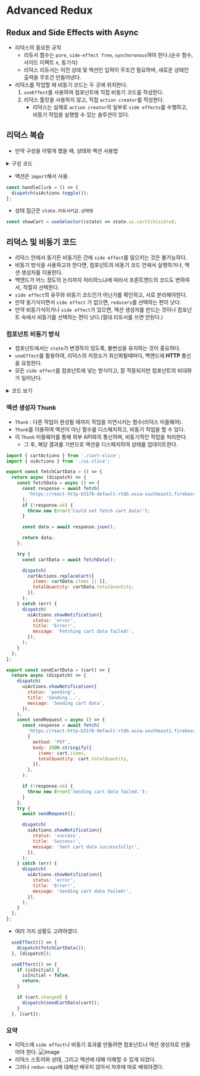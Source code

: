 # Advanced Redux

## Redux and Side Effects with Async

- 리덕스의 중요한 규칙
  - 리듀서 함수는 `pure`, `side-effect free`, `synchoronous`여야 한다.(순수 함수, 사이드 이펙트 x, 동기식)
  - 리덕스 리듀서는 이전 상태 및 액션인 입력이 무조건 필요하며, 새로운 상태인 출력을 무조건 만들어낸다.
- 리덕스를 작업할 때 비동기 코드는 두 곳에 위치한다.
  1. `useEffect`를 사용하여 컴포넌트에 직접 비동기 코드를 작성한다.
  2. 리덕스 툴킷을 사용하지 않고, 직접 `action creator`를 작성한다.
      - 리덕스는 실제로 `action creator`의 일부로 `side effects`를 수행하고, 비동기 작업을 실행할 수 있는 솔루션이 있다.

## 리덕스 복습

- 만약 구성을 이렇게 했을 때, 상태와 액션 사용법

<details>
  <summary>구성 코드</summary>

```javascript
// index.js
import { configureStore } from '@reduxjs/toolkit';
import uiSlice from './ui-slice';

const store = configureStore({
  reducer: {
    ui: uiSlice.reducer,
  },
});

export default store;
```
```javascript
// ui-slice.js
import { createSlice } from '@reduxjs/toolkit';

const initialState = {
  cartIsVisible: false,
};

const uiSlice = createSlice({
  name: 'ui',
  initialState,
  reducers: {
    toggle(state) {
      state.cartIsVisible = !state.cartIsVisible;
    },
  },
});

export const uiActions = uiSlice.actions;

export default uiSlice;
``` 
</details>

- 액션은 `import`해서 사용.

```javascript
const handleClick = () => {
  dispatch(uiActions.toggle());
};
```

- 상태 접근은 `state.리듀서키값.상태명`

```javascript
const showCart = useSelector((state) => state.ui.cartIsVisible);
```

## 리덕스 및 비동기 코드

- 리덕스 안에서 동기든 비동기든 간에 `side effect`를 일으키는 것은 불가능하다.
- 비동기 방식을 사용하고자 한다면, 컴포넌트의 비동기 코드 안에서 실행하거나, 액션 생성자를 이용한다.
- 백엔드가 어느 정도의 논리까지 처리하느냐에 따라서 프론트엔드의 코드도 변하여서, 적절히 선택한다.
- `side effect`의 유무와 비동기 코드인가 아닌가를 확인하고, 서로 분리해야한다.
- 만약 동기식이면서 `side effect` 가 없으면, `reducers`를 선택하는 편이 낫다.
- 만약 비동기식이거나 `side effect`가 있으면, 액션 생성자를 만드는 것이나 컴포넌트 속에서 비동기를 선택하는 편이 낫다.(절대 리듀서를 쓰면 안된다.)

### 컴포넌트 비동기 방식

- 컴포넌트에서는 `state`가 변경하지 않도록, 불변성을 유지하는 것이 중요하다.
- `useEffect`를 활용하여, 리덕스의 저장소가 최신화될때마다, 백엔드에 **HTTP** 통신을 요청한다.
- 모든 `side effect`를 컴포넌트에 넣는 방식이고, 잘 작동되지만 컴포넌트의 비대화가 일어난다.

<details>
  <summary>코드 보기</summary>

```javascript
import { useDispatch, useSelector } from 'react-redux';
import { useEffect } from 'react';

import Cart from './components/Cart/Cart';
import Layout from './components/Layout/Layout';
import Products from './components/Shop/Products';
import { uiActions } from './components/store/ui-slice';
import Notification from './components/UI/Notification';

let isInitial = true;

function App() {
  const dispatch = useDispatch();

  const showCart = useSelector((state) => state.ui.cartIsVisible);
  const cart = useSelector((state) => state.cart.items);
  const notification = useSelector((state) => state.ui.notification);

  useEffect(() => {
    const sendCartData = async () => {
      dispatch(
        uiActions.showNotification({
          status: 'pending',
          title: 'Sending...',
          message: 'Sending cart data',
        }),
      );

      const response = await fetch(
        'https://파이어베이스링크',
        {
          method: 'PUT',
          body: JSON.stringify(cart),
        },
      );

      if (!response.ok) {
        dispatch(
          uiActions.showNotification({
            status: 'error',
            title: 'Error!',
            message: 'Sending cart data failed!',
          }),
        );
      }

      dispatch(
        uiActions.showNotification({
          status: 'success',
          title: 'Success!',
          message: 'Sent cart data successfully!',
        }),
      );
    };

    if (isInitial) {
      isInitial = false;
      return;
    }

    sendCartData();
  }, [cart]);

  return (
    <>
      {notification && (
        <Notification
          status={notification.status}
          title={notification.title}
          message={notification.message}
        />
      )}
      <Layout>
        {showCart && <Cart />}
        <Products />
      </Layout>
    </>
  );
}

export default App;
```
</details>

### 액션 생성자 Thunk

- `Thunk` : 다른 작업이 완성될 때까지 작업을 지연시키는 함수(리덕스 미들웨어).
- `Thunk`를 이용하여 액션이 아닌 함수를 디스패치하고, 비동기 작업을 할 수 있다.
- 이 `Thunk` 미들웨어를 통해 외부 API와의 통신하며, 비동기적인 작업을 처리한다.
  - 그 후, 해당 결과를 기반으로 액션을 디스패치하여 상태를 업데이트한다.

```javascript
import { cartActions } from './cart-slice';
import { uiActions } from './ui-slice';

export const fetchCartData = () => {
  return async (dispatch) => {
    const fetchData = async () => {
      const response = await fetch(
        'https://react-http-b31f8-default-rtdb.asia-southeast1.firebasedatabase.app/cart.json',
      );
      if (!response.ok) {
        throw new Error('Could not fetch cart data!');
      }

      const data = await response.json();

      return data;
    };

    try {
      const cartData = await fetchData();

      dispatch(
        cartActions.replaceCart({
          items: cartData.items || [],
          totalQuantity: cartData.totalQuantity,
        }),
      );
    } catch (err) {
      dispatch(
        uiActions.showNotification({
          status: 'error',
          title: 'Error!',
          message: 'Fetching cart data failed!',
        }),
      );
    }
  };
};

export const sendCartData = (cart) => {
  return async (dispatch) => {
    dispatch(
      uiActions.showNotification({
        status: 'pending',
        title: 'Sending...',
        message: 'Sending cart data',
      }),
    );
    const sendRequest = async () => {
      const response = await fetch(
        'https://react-http-b31f8-default-rtdb.asia-southeast1.firebasedatabase.app/cart.json',
        {
          method: 'PUT',
          body: JSON.stringify({
            items: cart.items,
            totalQuantity: cart.totalQuantity,
          }),
        },
      );

      if (!response.ok) {
        throw new Error('Sending cart data failed.');
      }
    };
    try {
      await sendRequest();

      dispatch(
        uiActions.showNotification({
          status: 'success',
          title: 'Success!',
          message: 'Sent cart data successfully!',
        }),
      );
    } catch (err) {
      dispatch(
        uiActions.showNotification({
          status: 'error',
          title: 'Error!',
          message: 'Sending cart data failed!',
        }),
      );
    }
  };
};
```

- 여러 가지 상황도 고려하였다.

```javascript
  useEffect(() => {
    dispatch(fetchCartData());
  }, [dispatch]);

  useEffect(() => {
    if (isInitial) {
      isInitial = false;
      return;
    }

    if (cart.changed) {
      dispatch(sendCartData(cart));
    }
  }, [cart]);
```

### 요약

- 리덕스에 `side effect`나 비동기 효과를 만들려면 컴포넌트나 액션 생성자로 만들어야 한다.
![image](https://github.com/ash9river/React-Learned/assets/121378532/a8ad514c-bad6-47c9-9524-bb2ab67eb167)
- 리덕스 스토어와 상태, 그리고 액션에 대해 이해할 수 있게 되었다.
- 그러나 `redux-saga`에 대해선 배우지 않아서 차후에 따로 배워야겠다.




